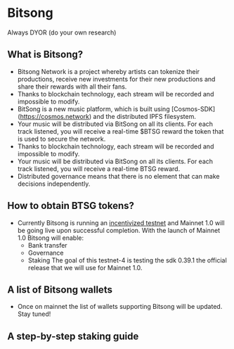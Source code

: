 # Bitsong

Always DYOR (do your own research)

## What is Bitsong?
- Bitsong Network is a project whereby artists can tokenize their productions, receive new investments for their new productions and share their rewards with all their fans.
- Thanks to blockchain technology, each stream will be recorded and impossible to modify.
- BitSong is a new music platform, which is built using [Cosmos-SDK] (https://cosmos.network) and the distributed IPFS filesystem.
- Your music will be distributed via BitSong on all its clients. For each track listened, you will receive a real-time $BTSG reward the token that is used to secure the network.
- Thanks to blockchain technology, each stream will be recorded and impossible to modify.
- Your music will be distributed via BitSong on all its clients. For each track listened, you will receive a real-time BTSG reward.
- Distributed governance means that there is no element that can make decisions independently.

## How to obtain BTSG tokens?
- Currently Bitsong is running an [incentivized testnet](https://medium.com/@BitSongOfficial/how-to-participate-in-bitsong-testnet-4-incentivized-e5987bfc9d10
) and Mainnet 1.0 will be going live upon successful completion. 
With the launch of Mainnet 1.0 Bitsong will enable:
    - Bank transfer
    - Governance
    - Staking
The goal of this testnet-4 is testing the sdk 0.39.1 the official release that we will use for Mainnet 1.0.


## A list of Bitsong wallets
- Once on mainnet the list of wallets supporting Bitsong will be updated. Stay tuned!

## A step-by-step staking guide

